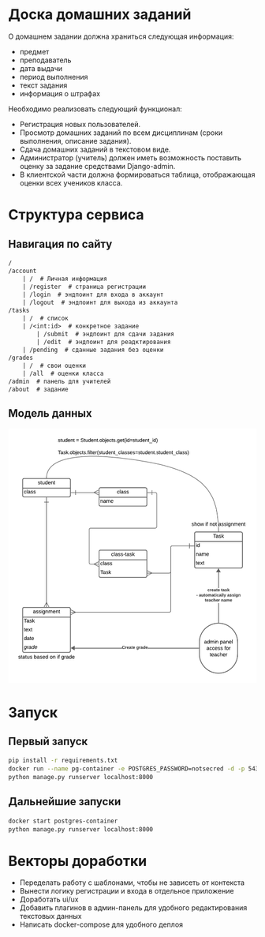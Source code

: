 # Доска домашних заданий

О домашнем задании должна храниться следующая информация:

- предмет
- преподаватель
- дата выдачи
- период выполнения
- текст задания
- информация о штрафах

Необходимо реализовать следующий функционал:

- Регистрация новых пользователей.
- Просмотр домашних заданий по всем дисциплинам (сроки выполнения,
  описание задания).
- Сдача домашних заданий в текстовом виде.
- Администратор (учитель) должен иметь возможность поставить оценку за
  задание средствами Django-admin.
- В клиентской части должна формироваться таблица, отображающая оценки
  всех учеников класса.

# Структура сервиса

## Навигация по сайту

```
/
/account
    | /  # Личная информация
    | /register  # страница регистрации
    | /login  # эндпоинт для входа в аккаунт
    | /logout  # эндпоинт для выхода из аккаунта
/tasks
    | /  # список
    | /<int:id>  # конкретное задание
        | /submit  # эндпоинт для сдачи задания
        | /edit  # эндпоинт для реадктирования
    | /pending  # сданные задания без оценки
/grades
    | /  # свои оценки
    | /all  # оценки класса
/admin  # панель для учителей
/about  # задание
```

## Модель данных

![IDEF1X.png](IDEF1X.png)

# Запуск

## Первый запуск

```zsh
pip install -r requirements.txt
docker run --name pg-container -e POSTGRES_PASSWORD=notsecred -d -p 5432:5432 postgres
python manage.py runserver localhost:8000
```

## Дальнейшие запуски

```zsh
docker start postgres-container
python manage.py runserver localhost:8000
```

# Векторы доработки

- Переделать работу с шаблонами, чтобы не зависеть от контекста
- Вынести логику регистрации и входа в отдельное приложение
- Доработать ui/ux
- Добавить плагинов в админ-панель для удобного редактирования текстовых данных
- Написать docker-compose для удобного деплоя
